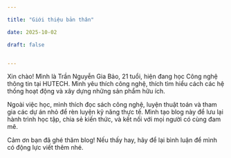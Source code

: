 ```yaml
---

title: "Giới thiệu bản thân"

date: 2025-10-02

draft: false


---
```


Xin chào! Mình là Trần Nguyễn Gia Bảo, 21 tuổi, hiện đang học Công nghệ thông tin tại HUTECH. Mình yêu thích công nghệ, thích tìm hiểu cách các hệ thống hoạt động và xây dựng những sản phẩm hữu ích.

Ngoài việc học, mình thích đọc sách công nghệ, luyện thuật toán và tham gia các dự án nhỏ để rèn luyện kỹ năng thực tế. Mình tạo blog này để lưu lại hành trình học tập, chia sẻ kiến thức, và kết nối với mọi người có cùng đam mê.

Cảm ơn bạn đã ghé thăm blog! Nếu thấy hay, hãy để lại bình luận để mình có động lực viết thêm nhé.

